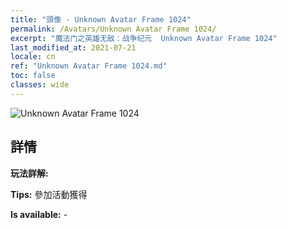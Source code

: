 ```yaml
---
title: "頭像 - Unknown Avatar Frame 1024"
permalink: /Avatars/Unknown Avatar Frame 1024/
excerpt: "魔法门之英雄无敌：战争纪元  Unknown Avatar Frame 1024"
last_modified_at: 2021-07-21
locale: cn
ref: "Unknown Avatar Frame 1024.md"
toc: false
classes: wide
---
```

 ![Unknown Avatar Frame 1024](/images/a/avatarFrame_24.png)

## 詳情

 **玩法詳解:**  

 **Tips:** 參加活動獲得 

 **Is available:**  - 

